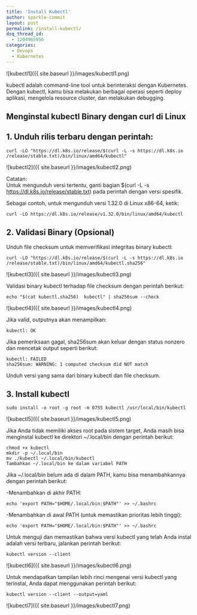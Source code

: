 ```yaml
---
title: 'Install Kubectl'
author: sparkle-commit
layout: post
permalink: /install-kubectl/
dsq_thread_id:
  - 1204965956
categories:
  - Devops
  - Kubernetes
---
```


![kubectl1]({{ site.baseurl }}/images/kubectl1.png)

<!--more-->
kubectl adalah command-line tool untuk berinteraksi dengan Kubernetes. Dengan kubectl, kamu bisa melakukan berbagai operasi seperti deploy aplikasi, mengelola resource cluster, dan melakukan debugging.

## Menginstal kubectl Binary dengan curl di Linux

## 1. Unduh rilis terbaru dengan perintah:

    curl -LO "https://dl.k8s.io/release/$(curl -L -s https://dl.k8s.io
    /release/stable.txt)/bin/linux/amd64/kubectl"

![kubectl2]({{ site.baseurl }}/images/kubectl2.png)

 Catatan:   
Untuk mengunduh versi tertentu, ganti bagian $(curl -L -s https://dl.k8s.io/release/stable.txt) pada perintah dengan versi spesifik.

Sebagai contoh, untuk mengunduh versi 1.32.0 di Linux x86-64, ketik:

    curl -LO https://dl.k8s.io/release/v1.32.0/bin/linux/amd64/kubectl

## 2. Validasi Binary (Opsional)

Unduh file checksum untuk memverifikasi integritas binary kubectl:   

    curl -LO "https://dl.k8s.io/release/$(curl -L -s https://dl.k8s.io
    /release/stable.txt)/bin/linux/amd64/kubectl.sha256"

![kubectl3]({{ site.baseurl }}/images/kubectl3.png)

Validasi binary kubectl terhadap file checksum dengan perintah berikut:

    echo "$(cat kubectl.sha256)  kubectl" | sha256sum --check

![kubectl4]({{ site.baseurl }}/images/kubectl4.png)

Jika valid, outputnya akan menampilkan:

    kubectl: OK

Jika pemeriksaan gagal, sha256sum akan keluar dengan status nonzero dan mencetak output seperti berikut:

    kubectl: FAILED
    sha256sum: WARNING: 1 computed checksum did NOT match

Unduh versi yang sama dari binary kubectl dan file checksum. 

## 3. Install kubectl

    sudo install -o root -g root -m 0755 kubectl /usr/local/bin/kubectl

![kubectl5]({{ site.baseurl }}/images/kubectl5.png)

Jika Anda tidak memiliki akses root pada sistem target, Anda masih bisa menginstal kubectl ke direktori ~/.local/bin dengan perintah berikut:

    chmod +x kubectl
    mkdir -p ~/.local/bin
    mv ./kubectl ~/.local/bin/kubectl
    Tambahkan ~/.local/bin ke dalam variabel PATH

Jika ~/.local/bin belum ada di dalam PATH, kamu bisa menambahkannya dengan perintah berikut:

-Menambahkan di akhir PATH:
    
    echo 'export PATH="$HOME/.local/bin:$PATH"' >> ~/.bashrc

-Menambahkan di awal PATH (untuk memastikan prioritas lebih tinggi):

    echo 'export PATH="$HOME/.local/bin:$PATH"' >> ~/.bashrc

Untuk menguji dan memastikan bahwa versi kubectl yang telah Anda instal adalah versi terbaru, jalankan perintah berikut:

    kubectl version --client

![kubectl6]({{ site.baseurl }}/images/kubectl6.png)

Untuk mendapatkan tampilan lebih rinci mengenai versi kubectl yang terinstal, Anda dapat menggunakan perintah berikut:

    kubectl version --client --output=yaml

![kubectl7]({{ site.baseurl }}/images/kubectl7.png)
